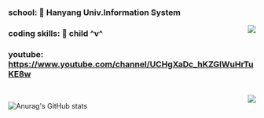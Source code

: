### school: 🦁 Hanyang Univ.Information System

<img align='right' src='http://mazassumnida.wtf/api/v2/generate_badge?boj=dongwook1214'>

### coding skills: 🧒 child ^v^ 

### youtube: https://www.youtube.com/channel/UCHgXaDc_hKZGlWuHrTuKE8w

<br>

<img align='right' src='https://github-readme-stats.vercel.app/api/top-langs/?username=dongwook1214&layout=compact'>

![Anurag's GitHub stats](https://github-readme-stats.vercel.app/api?username=dongwook1214&show_icons=true&theme=radical) 
